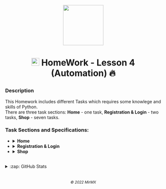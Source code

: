 <p align = "center">
  <a href ="#"><img src="https://i.imgur.com/3Vg0Jfw.png" width="130" /></a>
</p>

# <p align="center">[<img src="https://i.imgur.com/G7LQsqu.png"  height="25" />](https://be-tester.ru/) HomeWork - Lesson 4 (Automation) :fire:<p>

### Description
This Homework includes different Tasks which requires some knowlege and skills of Python.<br>
There are three task sections: __Home__ - one task, __Registration & Login__ - two tasks, __Shop__ - seven tasks.<br>

  
 
  ### Task Sections and Specifications:
- <details>
  <summary><b>Home</b></summary>

    - <details>
      <summary>1. <b>Home:</b> добавление комментария</summary> 

        1️⃣ [Adding comment](/01_home_add_comment.py "Open File in New Tab (ctrl + click)")<br>

            1. Откройте http://practice.automationtesting.in/
            2. Проскролльте страницу вниз на 600 пикселей
            3. Нажмите на название книги "Selenium Ruby" или на кнопку "READ MORE"
            4. Нажмите на вкладку "REVIEWS"
            5. Поставьте 5 звёзд
            6. Заполните поле "Review" сообщением: "Nice book!"
            7. Заполните поле "Name"
            8. Заполните "Email"
            9. Нажмите на кнопку "SUBMIT"
      </details>
  </details> 

- <details>
  <summary><b>Registration & Login</b></summary>
  
    - <details>
      <summary>1. <b>Registration_login:</b> регистрация аккаунта</summary>

        2️⃣ [Account registration](/02_registration_login_account_registration.py)<br>

            1. Откройте http://practice.automationtesting.in/
            2. Нажмите на вкладку "My Account Menu"
            3. В разделе "Register", введите email для регистрации
            4. В разделе "Register", введите пароль для регистрации
                - составьте такой пароль, чтобы отобразилось "Medium" или "Strong", иначе регистрация не выполнится
                - почту и пароль сохраните, потребуюутся в дальнейшем
            5. Нажмите на кнопку "Register"
      </details>

    - <details>
      <summary>2. <b>Registration_login:</b> логин в систему</summary> 

        3️⃣ [Login into account](/03_registration_login_login_into_account.py)

            1. Откройте http://practice.automationtesting.in/
            2. Нажмите на вкладку "My Account Menu"
            3. В разделе "Login", введите email для логина # данные можно взять из предыдущего теста
            4. В разделе "Login", введите пароль для логина # данные можно взять из предыдущего теста
            5. Нажмите на кнопку "Login"
            6. Добавьте проверку, что на странице есть элемент "Logout"
      </details>
  </details> 

- <details>
  <summary><b>Shop</b></summary>
  
    - <details>
      <summary>1. <b>Shop:</b> отображение страницы товара</summary>
        
        4️⃣ [Display the product page](/04_shop_display_product_page.py)<br>

            1. Откройте http://practice.automationtesting.in/
            2. Залогиньтесь
            3. Нажмите на вкладку "Shop"
            4. Откройте книгу "HTML 5 Forms"
            5. Добавьте тест, что заголовок книги назвается: "HTML5 Forms"
      </details>
    - <details>  
      <summary>2. <b>Shop:</b> количество товаров в категории</summary> 

        5️⃣ [Product quantity in category](/05_shop_products_quantity_in_category.py)<br>
        
            1. Откройте http://practice.automationtesting.in/
            2. Залогиньтесь
            3. Нажмите на вкладку "Shop"
            4. Откройте категорию "HTML"
            5. Добавьте тест, что отображается три товара
      </details>
    - <details>
      <summary>3. <b>Shop:</b> сортировка товаров</summary>

        6️⃣ [Product sorting](/06_shop_product_sorting.py)<br>

            1. Откройте http://practice.automationtesting.in/
            2. Залогиньтесь
            3. Нажмите на вкладку "Shop"
            4. Добавьте тест, что в селекторе выбран вариант сортировки по умолчанию
                - Используйте проверку по value
            5. Отсортируйте товары по цене от большей к меньшей
                - в селекторах используйте класс Select
            6. Снова объявите переменную с локатором основного селектора сортировки # т.к после сортировки страница обновится
            7. Добавьте тест, что в селекторе выбран вариант сортировки по цене от большей к меньшей
                - Используйте проверку по value
      </details>
    - <details>  
      <summary>4. <b>Shop:</b> отображение, скидка товара</summary> 

        7️⃣ [Display product discount](/07_shop_display_product_discount.py)<br>

            1. Откройте http://practice.automationtesting.in/
            2. Залогиньтесь
            3. Нажмите на вкладку "Shop"
            4. Откройте книгу "Android Quick Start Guide"
            5. Добавьте тест, что содержимое старой цены = "₹600.00" # используйте assert
            6. Добавьте тест, что содержимое новой цены = "₹450.00" # используйте assert
            7. Добавьте явное ожидание и нажмите на обложку книги
                - Подберите такой селектор и тайминги, чтобы открылось окно предпросмотра картинки (не вся картинка на всю страницу)
            8. Добавьте явное ожидание и закройте предпросмотр нажав на крестик (кнопка вверху справа)
      </details>

    - <details>
      <summary>5. <b>Shop:</b> проверка цены в корзине</summary>

        8️⃣ [Checking price in the cart](/08_shop_check_price_in_the_cart.py)<br>

            1. Откройте http://practice.automationtesting.in/ # в этом тесте логиниться не нужно
            2. Нажмите на вкладку "Shop"
            3. Добавьте в корзину книгу "HTML5 WebApp Development" # см. комментарии в самом низу
            4. Добавьте тест, что возле коризны(вверху справа) количество товаров = "1 Item", а стоимость = "₹180.00"
                - Используйте для проверки assert
            5. Перейдите в корзину
            6. Используя явное ожидание, проверьте что в Subtotal отобразилась стоимость
            7. Используя явное ожидание, проверьте что в Total отобразилась стоимость

            # если эта книга будет out of stock - тогда вместо неё добавьте книгу HTML5 Forms и выполните тесты по аналогии 
            # если все книги будут out of stock - тогда пропустите это и следующие два задания
      </details>
    - <details>  
      <summary>6. <b>Shop:</b> работа в корзине</summary> 

        9️⃣ [Work with the cart](/09_shop_work_with_cart.py)<br>

        Иногда, даже явные ожидания не помогают избежать ошибки при нахождении элемента, этот сценарий один из таких, используйте time.sleep()

            1. Откройте http://practice.automationtesting.in/ # в этом тесте логиниться не нужно
            2. Нажмите на вкладку "Shop"
            3. Добавьте в корзину книги "HTML5 WebApp Development" и "JS Data Structures and Algorithm"
                - Перед добавлением первой книги, проскролльте вниз на 300 пикселей
                - После добавления 1-й книги добавьте sleep
            4. Перейдите в корзину
            5. Удалите первую книгу
                - Перед удалением добавьте sleep
            6. Нажмите на Undo (отмена удаления)
            7. В Quantity увеличьте количесто товара до 3 шт для "JS Data Structures and Algorithm“
                - Предварительно очистите поле с помощью локатор_поля.clear()
            8. Нажмите на кнопку "UPDATE BASKET"
            9. Добавьте тест, что value элемента quantity для "JS Data Structures and Algorithm" равно 3 # используйте assert
            10. Нажмите на кнопку "APPLY COUPON"
                - Перед нажатимем добавьте sleep
            11. Добавьте тест, что возникло сообщение: "Please enter a coupon code."

            # если эти книги будут out of stock - тогда вместо них добавьте книгу HTML5 Forms и любую доступную книгу по JS и выполните тесты по аналогии
      </details>
    - <details>
      <summary>7. <b>Shop:</b> покупка товара</summary>

        🔟 [Buying the book](/10_shop_buy_the_book.py)<br>

            1. Откройте http://practice.automationtesting.in/ # в этом тесте логиниться не нужно
            2. Нажмите на вкладку "Shop" и проскролльте на 300 пикселей вниз
            3. Добавьте в корзину книгу "HTML5 WebApp Development"
            4. Перейдите в корзину
            5. Нажмите "PROCEED TO CHECKOUT"
                - Перед нажатием, добавьте явное ожидание
            6. Заполните все обязательные поля
                - Перед заполнением first name, добавьте явное ожидание
                - Для заполнения country нужно: нажать на селектор - > ввести название в поле ввода - > нажать на вариант который отобразится ниже ввода
                - Чтобы выбрать селектор нижний вариант после ввода, используйте кнопку нажмите на неё, затем на вариант в списке ниже
            7. Выберите способ оплаты "Check Payments"
                - Перед выбором, проскролльте на 600 пикселей вниз и добавьте sleep
            8. Нажмите PLACE ORDER
            9. Используя явное ожидание, проверьте что отображается надпись "Thank you. Your order has been received."
            10. Используя явное ожидание, проверьте что в Payment Method отображается текст "Check Payments"
      </details>
  </details> 
<br>

 

 
    
<details><summary>:zap: GitHub Stats</summary>
    <img alt="MirMX's GitHub Stats" src="https://github-readme-stats.vercel.app/api?username=MirMX&exclude_repo=MirMX.github.io&show_icons=true&hide_border=false&title_color=ff652f&icon_color=FFE400&bg_color=09131B&text_color=ffffff&border_color=0c1a25" />
</details><br>
  
###### <p align = "center"><sup>:copyright: 2022 MirMX<sup><p>